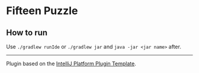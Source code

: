 # Fifteen Puzzle

## How to run

Use `./gradlew runIde` or `./gradlew jar` and `java -jar <jar name>` after. 

---
Plugin based on the [IntelliJ Platform Plugin Template][template].

[template]: https://github.com/JetBrains/intellij-platform-plugin-template
